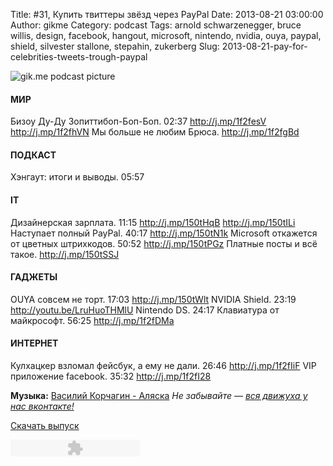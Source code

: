 Title: #31, Купить твиттеры звёзд через PayPal
Date: 2013-08-21 03:00:00
Author: gikme
Category: podcast
Tags: arnold schwarzenegger, bruce willis, design, facebook, hangout, microsoft, nintendo, nvidia, ouya, paypal, shield, silvester stallone, stepahin, zukerberg
Slug: 2013-08-21-pay-for-celebrities-tweets-trough-paypal

![gik.me podcast picture](http://2.bp.blogspot.com/-pVHJVyy74n0/UhTQfaiHhPI/AAAAAAAAL_k/Jw1D0PXZztY/s1600/gikme-pic-s01e31.jpg)

#### МИР

Бизоу Ду-Ду Зопиттибоп-Боп-Боп. 02:37 <http://j.mp/1f2fesV>
    <http://j.mp/1f2fhVN>
Мы больше не любим Брюса. <http://j.mp/1f2fgBd>

#### ПОДКАСТ

Хэнгаут: итоги и выводы. 05:57

#### IT 

Дизайнерская зарплата. 11:15 <http://j.mp/150tHqB>
    <http://j.mp/150tILi>
Наступает полный PayPal. 40:17 <http://j.mp/150tN1k>
Microsoft откажется от цветных штрихкодов. 50:52
    <http://j.mp/150tPGz>
Платные посты и всё такое. <http://j.mp/150tSSJ>

<div>

#### ГАДЖЕТЫ

OUYA совсем не торт. 17:03 <http://j.mp/150tWlt>
NVIDIA Shield. 23:19 <http://youtu.be/LruHuoTHMlU>
Nintendo DS. 24:17
Клавиатура от майкрософт. 56:25 <http://j.mp/1f2fDMa>

#### ИНТЕРНЕТ

Кулхацкер взломал фейсбук, а ему не дали. 26:46
    <http://j.mp/1f2fIiF>
VIP приложение facebook. 35:32 <http://j.mp/1f2fI28>

**Музыка:** [Василий Корчагин - Аляска](http://vk.com/bacc3)
*Не забывайте — [вся движуха у нас вконтакте!](http://vk.com/gikme)*

[Скачать
выпуск](http://static.qnub.ru/gik.me/mp3/s01/00031-pay-for-celebrities-tweets-trough-paypal.mp3)

</div>

<embed type="application/x-shockwave-flash" src="http://assets.tumblr.com/swf/audio_player.swf?audio_file=http%3A%2F%2Fstatic.qnub.ru%2Fgik.me%2Fmp3%2Fs01%2F00031-pay-for-celebrities-tweets-trough-paypal.mp3&amp;color=FFFFFF" height="27" width="207" quality="best" wmode="opaque">
</embed>

